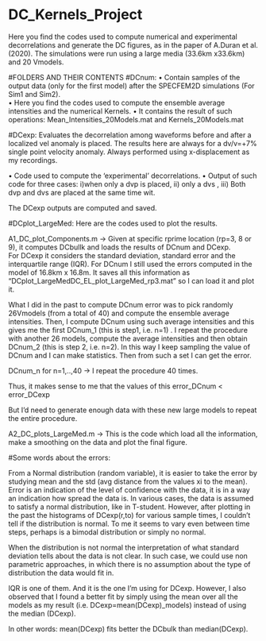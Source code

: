 # DC_Kernels_Project

Here you find the codes used to compute numerical and experimental decorrelations and generate the DC figures,
as in the paper of A.Duran et al. (2020). 
The simulations were run using a large media (33.6km x33.6km) and 20 Vmodels.

#FOLDERS AND THEIR CONTENTS
#DCnum: 
•	Contain samples of the output data (only for the first model) after the SPECFEM2D simulations (For Sim1 and Sim2).  
•	Here you find the codes used to compute the ensemble average intensities and the numerical Kernels.
•	It contains the result of such operations: Mean_Intensities_20Models.mat   and Kernels_20Models.mat



#DCexp:
Evaluates the decorrelation among waveforms before and after a localized vel anomaly is placed. The results here are always for a dv/v=+7% single point velocity anomaly.  Always performed using x-displacement as my recordings. 
 
•	Code used to compute the ‘experimental’ decorrelations.
•	Output of such code for three cases:  i)when only a dvp is placed,  ii) only a dvs , iii) Both dvp and dvs are placed at the same time wit.     

The DCexp outputs are computed and saved.

 
 
#DCplot_LargeMed:
Here are the codes used to plot the results.

A1_DC_plot_Components.m ->  Given at specific rprime location (rp=3, 8 or 9), it computes DCbullk and loads the results of DCnum and DCexp.  
For DCexp it considers the standard deviation, standard error and the interquartile range (IQR).
For DCnum I still used the errors computed in the model of 16.8km x 16.8m. 
It saves all this information as “DCplot_LargeMedDC_EL_plot_LargeMed_rp3.mat” so I can load it and plot it.


What I did in the past to compute DCnum error was to pick randomly 26Vmodels (from a total of 40) and compute the ensemble average intensities. Then, I compute DCnum using such average intensities and this gives me the first  DCnum_1 (this is step1, i.e. n=1) .
I repeat the procedure with another 26 models, compute the average intensities and then obtain DCnum_2  (this is step 2, i.e. n=2).   In this way I keep sampling the value of DCnum and I can make statistics.  Then from such a set I can get the error. 

DCnum_n  for n=1,..,40        ->  I repeat the procedure 40 times.    

Thus, it makes sense to me that the values of this   error_DCnum < error_DCexp

But I’d need to generate enough data with these new large models to repeat the entire procedure.
 

A2_DC_plots_LargeMed.m ->   This is the code which load all the information, make a smoothing on the data and plot the final figure.



#Some words about the errors:

From a Normal distribution (random variable), it is easier to take the error by studying mean and the std (avg distance from the values xi to the mean). Error is an indication of the level of confidence with the data, it is in a way an indication how spread the data is.
In various cases, the data is assumed to satisfy a normal distribution, like in T-student. 
However, after plotting in the past the histograms of DCexp(r,to) for various sample times, I couldn’t tell if the distribution is normal. To me it seems to vary even between time steps, perhaps is a bimodal distribution or simply no normal.
  
When the distribution is not normal the interpretation of what standard deviation tells about the data is not clear. In such case, we could use non parametric approaches, in which there is no assumption about the type of distribution the data would fit in.

IQR is one of them.  And it is the one I’m using for DCexp.  However, I also observed that I found a better fit by simply using the mean over all the models as my result (i.e.  DCexp=mean(DCexp)_models)  instead of using the median (DCexp).

In other words:  mean(DCexp) fits better the DCbulk   than  median(DCexp). 

